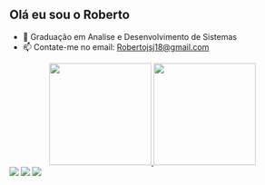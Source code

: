 ## Olá eu sou o Roberto
- 🌱 Graduação em Analise e Desenvolvimento de Sistemas
- 📫 Contate-me no email: Robertojsj18@gmail.com
<div align="center">
  <a href="https://github.com/RobertoJSJTV">
  <img height="180em" src="https://github-readme-stats.vercel.app/api?username=RobertoJSJTV&show_icons=true&theme=dracula&include_all_commits=true&count_private=true"/>
  <img height="180em" src="https://github-readme-stats.vercel.app/api/top-langs/?username=RobertoJSJTV&layout=compact&langs_count=7&theme=dracula"/>
</div>
  
  <div> 
  <a href="https://instagram.com/robertoo_sjr" target="_blank"><img src="https://img.shields.io/badge/-Instagram-%23E4405F?style=for-the-badge&logo=instagram&logoColor=white" target="_blank"></a>
  <a href = "mailto:Robertojsj18@gmail.com"><img src="https://img.shields.io/badge/-Gmail-%23333?style=for-the-badge&logo=gmail&logoColor=white" target="_blank"></a>
  <a href="https://www.linkedin.com/in/robertojsjunior/" target="_blank"><img src="https://img.shields.io/badge/-LinkedIn-%230077B5?style=for-the-badge&logo=linkedin&logoColor=white" target="_blank"></a> 
</div>
